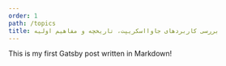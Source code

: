 ```yaml
---
order: 1
path: /topics
title: بررسی کاربردهای جاوااسکریپت، تاریخچه و مفاهیم اولیه
---
```

This is my first Gatsby post written in Markdown!